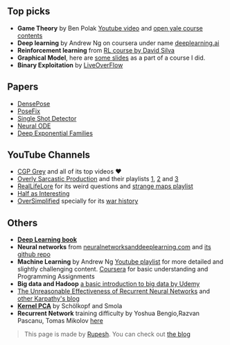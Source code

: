 ## Top picks

* **Game Theory** by Ben Polak [Youtube video](https://www.youtube.com/playlist?list=PL6EF60E1027E1A10B) and [open yale course contents](https://oyc.yale.edu/economics/econ-159)
* **Deep learning** by Andrew Ng on coursera under name [deeplearning.ai](https://www.coursera.org/deeplearning-ai)
* **Reinforcement learning** from [RL course by David Silva](https://www.youtube.com/playlist?list=PLqYmG7hTraZDM-OYHWgPebj2MfCFzFObQ)
* **Graphical Model**, here are [some slides](https://www.cse.iitb.ac.in/~sunita/talks/graphical.pdf) as a part of a course I did.
* **Binary Exploitation** by [LiveOverFlow](https://www.youtube.com/playlist?list=PLhixgUqwRTjxglIswKp9mpkfPNfHkzyeN)


## Papers
* [DensePose](http://densepose.org)
* [PoseFix](https://arxiv.org/abs/1812.03595)
* [Single Shot Detector](https://arxiv.org/abs/1512.02325)
* [Neural ODE](https://arxiv.org/abs/1806.07366)
* [Deep Exponential Families](https://arxiv.org/abs/1411.2581)

## YouTube Channels
* [CGP Grey](https://www.youtube.com/user/CGPGrey/) and all of its top videos ❤️
* [Overly Sarcastic Production](https://www.youtube.com/user/RedEyesTakeWarning) and their playlists [1](https://www.youtube.com/playlist?list=PLDb22nlVXGgfwG1qbOtNgu897E_ky_8To), [2](https://www.youtube.com/playlist?list=PLDb22nlVXGgdPqE7Hs4F2oI7GBTmLhh7k) and [3](https://www.youtube.com/playlist?list=PLDb22nlVXGgejkqtviaUIqKZvOe8bMb86)
* [RealLifeLore](https://www.youtube.com/channel/UCP5tjEmvPItGyLhmjdwP7Ww) for its weird questions and [strange maps playlist](https://www.youtube.com/playlist?list=PLyXor-IbFvGR37eL0G4eSwO9GczeUcY89)
* [Half as Interesting](https://www.youtube.com/channel/UCuCkxoKLYO_EQ2GeFtbM_bw)
* [OverSimplified](https://www.youtube.com/user/Webzwithaz) specially for its [war history](https://www.youtube.com/playlist?list=PLQw_XrMliWVYSc66IpEnrr1MxCxy0H1SH)


## Others

* [**Deep Learning book**](https://www.deeplearningbook.org/)
* **Neural networks** from [neuralnetworksanddeeplearning.com](http://neuralnetworksanddeeplearning.com/) and [its github repo](https://github.com/mnielsen/neural-networks-and-deep-learning)
* **Machine Learning** by Andrew Ng  [Youtube playlist](https://www.youtube.com/playlist?list=PLA89DCFA6ADACE599) for more detailed and slightly challenging content. [Coursera](https://www.coursera.org/learn/machine-learning) for basic understanding and Programming Assignments
* **Big data and Hadoop** [a basic introduction to big data by Udemy](https://www.udemy.com/course/hadoop-big-data-must-see-introduction-to-big-data/)
* [The Unreasonable Effectiveness of Recurrent Neural Networks](https://karpathy.github.io/2015/05/21/rnn-effectiveness/) and [other Karpathy's blog](https://karpathy.github.io/)
* [**Kernel PCA**](http://www.mitpressjournals.org/doi/10.1162/089976698300017467) by Schölkopf and Smola
* **Recurrent Network** training difficulty by Yoshua Bengio,Razvan Pascanu, Tomas Mikolov [here](https://arxiv.org/pdf/1211.5063)

> This page is made by [Rupesh](https://rupesh.info). You can check out [the blog](https://rupesh.info/blog)


